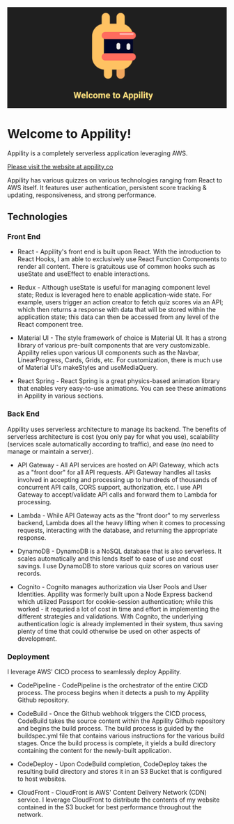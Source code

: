 <img src="ReadMeImages/Welcome.png" >

# Welcome to Appility!

Appility is a completely serverless application leveraging AWS.

[Please visit the website at appility.co](https://appility.co)

Appility has various quizzes on various technologies ranging from React to AWS itself. It features user authentication, persistent score tracking & updating, responsiveness, and strong performance.

## Technologies

### Front End

-   React - Appility's front end is built upon React. With the introduction to React Hooks, I am able to exclusively use React Function Components to render all content. There is gratuitous use of common hooks such as useState and useEffect to enable interactions.

-   Redux - Although useState is useful for managing component level state; Redux is leveraged here to enable application-wide state. For example, users trigger an action creator to fetch quiz scores via an API; which then returns a response with data that will be stored within the application state; this data can then be accessed from any level of the React component tree.

-   Material UI - The style framework of choice is Material UI. It has a strong library of various pre-built components that are very customizable. Appility relies upon various UI components such as the Navbar, LinearProgress, Cards, Grids, etc. For customization, there is much use of Material UI's makeStyles and useMediaQuery.

-   React Spring - React Spring is a great physics-based animation library that enables very easy-to-use animations. You can see these animations in Appility in various sections.

### Back End

Appility uses serverless architecture to manage its backend. The benefits of serverless architecture is cost (you only pay for what you use), scalability (services scale automatically according to traffic), and ease (no need to manage or maintain a server).

-   API Gateway - All API services are hosted on API Gateway, which acts as a "front door" for all API requests. API Gateway handles all tasks involved in accepting and processing up to hundreds of thousands of concurrent API calls, CORS support, authorization, etc. I use API Gateway to accept/validate API calls and forward them to Lambda for processing.

-   Lambda - While API Gateway acts as the "front door" to my serverless backend, Lambda does all the heavy lifting when it comes to processing requests, interacting with the database, and returning the appropriate response.

-   DynamoDB - DynamoDB is a NoSQL database that is also serverless. It scales automatically and this lends itself to ease of use and cost savings. I use DynamoDB to store various quiz scores on various user records.

-   Cognito - Cognito manages authorization via User Pools and User Identities. Appility was formerly built upon a Node Express backend which utilized Passport for cookie-session authentication; while this worked - it requried a lot of cost in time and effort in implementing the different strategies and validations. With Cognito, the underlying authentication logic is already implemented in their system, thus saving plenty of time that could otherwise be used on other aspects of development.

### Deployment

I leverage AWS' CICD process to seamlessly deploy Appility.

-   CodePipeline - CodePipeline is the orchestrator of the entire CICD process. The process begins when it detects a push to my Appility Github repository.

-   CodeBuild - Once the Github webhook triggers the CICD process, CodeBuild takes the source content within the Appility Github repository and begins the build process. The build process is guided by the buildspec.yml file that contains various instructions for the various build stages. Once the build process is complete, it yields a build directory containing the content for the newly-built application.

-   CodeDeploy - Upon CodeBuild completion, CodeDeploy takes the resulting build directory and stores it in an S3 Bucket that is configured to host websites.

-   CloudFront - CloudFront is AWS' Content Delivery Network (CDN) service. I leverage CloudFront to distribute the contents of my website contained in the S3 bucket for best performance throughout the network.
